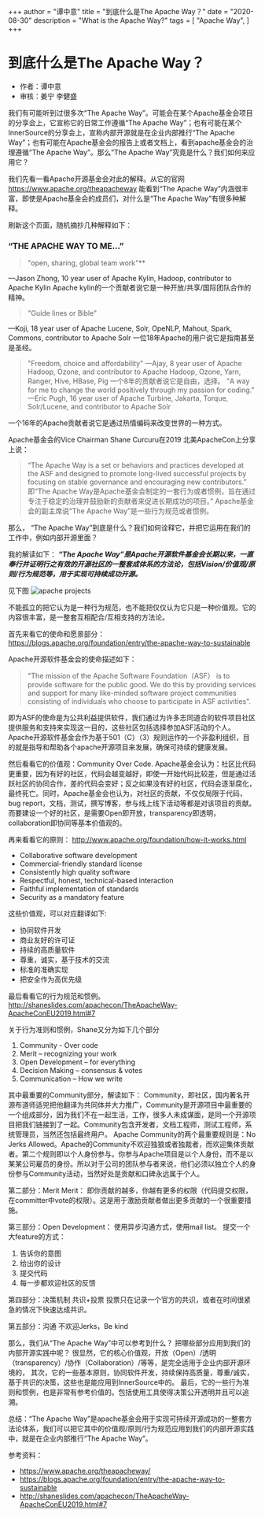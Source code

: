 +++
author = "谭中意"
title = "到底什么是The Apache Way？"
date = "2020-08-30"
description = "What is the Apache Way?"
tags = [
    "Apache Way",
]
+++
# 到底什么是The Apache Way？
+ 作者：谭中意
+ 审核：姜宁 李健盛


我们有可能听到过很多次“The Apache Way”。可能会在某个Apache基金会项目的分享会上，它宣称它的日常工作遵循“The Apache Way”；也有可能在某个InnerSource的分享会上，宣称内部开源就是在企业内部推行“The Apache Way”；也有可能在Apache基金会的报告上或者文档上，看到apache基金会的治理遵循“The Apache Way”。那么“The Apache Way”究竟是什么？我们如何来应用它？

我们先看一看Apache开源基金会对此的解释。从它的官网
https://www.apache.org/theapacheway 能看到“The Apache Way”内涵很丰富，即使是Apache基金会的成员们，对什么是“The Apache Way”有很多种解释。

刷新这个页面，随机摘抄几种解释如下：
### “THE APACHE WAY TO ME…”
>"open, sharing, global team work"**

—Jason Zhong, 10 year user of Apache Kylin, Hadoop, contributor to Apache Kylin
Apache kylin的一个贡献者说它是一种开放/共享/国际团队合作的精神。

>"Guide lines or Bible"

—Koji, 18 year user of Apache Lucene, Solr, OpeNLP, Mahout, Spark, Commons, contributor to Apache Solr
一位18年Apache的用户说它是指南甚至是圣经。

>"Freedom, choice and affordability"
—Ajay, 8 year user of Apache Hadoop, Ozone, and contributor to Apache Hadoop, Ozone, Yarn, Ranger, Hive, HBase, Pig
一个8年的贡献者说它是自由，选择。
>"A way for me to change the world positively through my passion for coding."
—Eric Pugh, 16 year user of Apache Turbine, Jakarta, Torque, Solr/Lucene, and contributor to Apache Solr

一个16年的Apache贡献者说它是通过热情编码来改变世界的一种方式。

Apache基金会的Vice Chairman Shane Curcuru在2019 北美ApacheCon上分享上说：
>“The Apache Way is a set or behaviors and practices developed at the ASF and designed to promote long-lived successful projects by focusing on stable governance and encouraging new contributors.”
即“The Apache Way是Apache基金会制定的一套行为或者惯例，旨在通过专注于稳定的治理并鼓励新的贡献者来促进长期成功的项目。”
Apache基金会的副主席说“The Apache Way”是一些行为规范或者惯例。

那么， “The Apache Way”到底是什么？我们如何诠释它，并把它运用在我们的工作中，例如内部开源里面？

我的解读如下：
***“The Apache Way”是Apache开源软件基金会长期以来，一直奉行并证明行之有效的开源社区的一整套成体系的方法论，包括Vision/价值观/原则/行为规范等，用于实现可持续成功开源。***

见下图
![apache projects](../images/what_is_the_apache_way/the_apache_way.png)

不能孤立的把它认为是一种行为规范，也不能把仅仅认为它只是一种价值观。它的内容很丰富，是一整套互相配合/互相支持的方法论。


首先来看它的使命和愿景部分：
https://blogs.apache.org/foundation/entry/the-apache-way-to-sustainable

Apache开源软件基金会的使命描述如下：
>"The mission of the Apache Software Foundation（ASF） is to provide software for the public good. We do this by providing services and support for many like-minded software project communities consisting of individuals who choose to participate in ASF activities".

即为ASF的使命是为公共利益提供软件，我们通过为许多志同道合的软件项目社区提供服务和支持来实现这一目的，这些社区包括选择参加ASF活动的个人。
Apache开源软件基金会作为基于501（C）（3）规则运作的一个非盈利组织，目的就是指导和帮助各个apache开源项目来发展，确保可持续的健康发展。

然后看看它的价值观：Community Over Code.
Apache基金会认为：社区比代码更重要，因为有好的社区，代码会越变越好，即使一开始代码比较差，但是通过活跃社区的协同合作，差的代码会变好；反之如果没有好的社区，代码会逐渐腐化，最终死亡。同时，Apache基金会也认为，对社区的贡献，不仅仅局限于代码，bug report，文档，测试，撰写博客，参与线上线下活动等都是对该项目的贡献。
而要建设一个好的社区，是需要Open即开放，transparency即透明，collaboration即协同等基本价值观的。

再来看看它的原则：
http://www.apache.org/foundation/how-it-works.html

* Collaborative software development
* Commercial-friendly standard license
* Consistently high quality software
* Respectful, honest, technical-based interaction
* Faithful implementation of standards
* Security as a mandatory feature

这些价值观，可以对应翻译如下:
* 协同软件开发
* 商业友好的许可证
* 持续的高质量软件
* 尊重，诚实，基于技术的交流
* 标准的准确实现
* 把安全作为高优先级

最后看看它的行为规范和惯例。
http://shaneslides.com/apachecon/TheApacheWay-ApacheConEU2019.html#7

关于行为准则和惯例，Shane又分为如下几个部分
1.	Community - Over code
2.	Merit – recognizing your work
3.	Open Development – for everything
4.	Decision Making – consensus & votes
5.	Communication – How we write

其中最重要的Community部分，解读如下：
Community，即社区，国内著名开源布道师适兕把他翻译为共同体并大力推广，Community是开源项目中最重要的一个组成部分，因为我们不在一起生活，工作，很多人未成谋面，是同一个开源项目把我们链接到了一起。Community包含开发者，文档工程师，测试工程师，系统管理员，当然还包括最终用户。
Apache Community的两个最重要规则是：No Jerks Allowed。Apache的Community不欢迎独狼或者独裁者，而欢迎集体贡献者。第二个规则即以个人身份参与。你参与Apache项目是以个人身份，而不是以某某公司雇员的身份。所以对于公司的团队参与者来说，他们必须以独立个人的身份参与Community活动，当然好处是贡献和口碑永远属于个人。

第二部分：Merit
Merit： 即你贡献的越多，你越有更多的权限（代码提交权限，在committer中vote的权限）。这是用于激励贡献者做出更多贡献的一个很重要措施。

第三部分：Open Development：
使用异步沟通方式，使用mail list。
提交一个大feature的方式：
1. 告诉你的意图
2. 给出你的设计
3. 提交代码
4. 每一步都欢迎社区的反馈

第四部分：决策机制
共识+投票
投票只在记录一个官方的共识，或者在时间很紧急的情况下快速达成共识。

第五部分：沟通
不欢迎Jerks，Be kind

那么，我们从“The Apache Way”中可以参考到什么？ 把哪些部分应用到我们的内部开源实践中呢？
很显然，它的核心价值观，开放（Open）/透明（transparency）/协作（Collaboration）/等等，是完全适用于企业内部开源环境的，
其次，它的一些基本原则，协同软件开发，持续保持高质量，尊重/诚实，基于共识的决策，这些也是能应用到InnerSource中的。
最后，它的一些行为准则和惯例，也是非常有参考价值的。包括使用工具使得决策公开透明并且可以追溯。


总结：“The Apache Way”是apache基金会用于实现可持续开源成功的一整套方法论体系，我们可以把它其中的价值观/原则/行为规范应用到我们的内部开源实践中，就是在企业内部推行“The Apache Way”。

参考资料：

* https://www.apache.org/theapacheway/
* https://blogs.apache.org/foundation/entry/the-apache-way-to-sustainable
* http://shaneslides.com/apachecon/TheApacheWay-ApacheConEU2019.html#7
